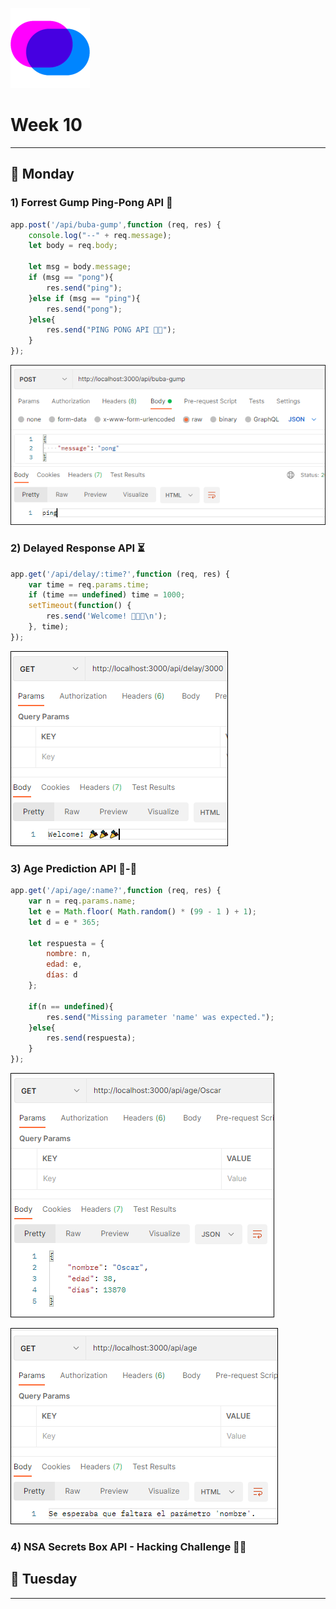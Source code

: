 ![Core Code](/Weeks/images/corecode2.png)
# Week 10
---
## 🔴 Monday
### 1) Forrest Gump Ping-Pong API 🏓
``` js
app.post('/api/buba-gump',function (req, res) {
    console.log("--" + req.message);
    let body = req.body;
    
    let msg = body.message;
    if (msg == "pong"){
        res.send("ping");
    }else if (msg == "ping"){
        res.send("pong");
    }else{
        res.send("PING PONG API 🏓🏓");
    }
});
```

![imagen](../Weeks/Week-10/images/monday-ping.png)


### 2) Delayed Response API ⏳

``` js
app.get('/api/delay/:time?',function (req, res) {
    var time = req.params.time;
    if (time == undefined) time = 1000; 
    setTimeout(function() {
        res.send('Welcome! 🎉🎉🎉\n');
    }, time);
});
```
![imagen](../Weeks/Week-10/images/monday-delay.png)

### 3) Age Prediction API 👶-👴

``` js
app.get('/api/age/:name?',function (req, res) {
    var n = req.params.name;
    let e = Math.floor( Math.random() * (99 - 1 ) + 1);
    let d = e * 365; 

    let respuesta = {
        nombre: n,
        edad: e,
        días: d
    };

    if(n == undefined){
        res.send("Missing parameter 'name' was expected.");
    }else{
        res.send(respuesta);
    }
});
```

![imagen](../Weeks/Week-10/images/monday-age.png)

![imagen](../Weeks/Week-10/images/monday-age2.png)


### 4) NSA Secrets Box API - Hacking Challenge 👨‍💻

## 🔴 Tuesday

---
